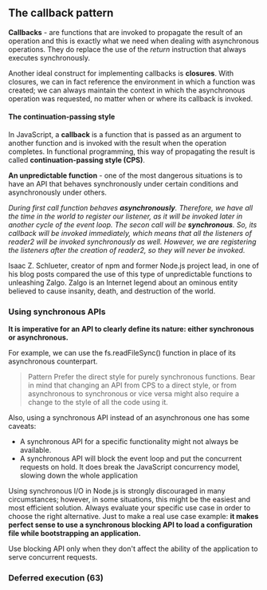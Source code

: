 ## The callback pattern

**Callbacks** - are functions that are invoked to propagate the result of an operation and this is exactly what we need when dealing with asynchronous operations. They do replace the use of the *return* instruction that always executes synchronously.

Another ideal construct for implementing callbacks is **closures**. With closures, we can in fact reference the environment in which a function was created; we can always maintain the context in which the asynchronous operation was requested, no matter when or where its
callback is invoked.

#### The continuation-passing style

In JavaScript, a **callback** is a function that is passed as an argument to another function and is invoked with the result when the operation completes. In functional programming, this way of propagating the result is called **continuation-passing style (CPS)**. 

**An unpredictable function** - one of the most dangerous situations is to have an API that behaves synchronously under certain conditions and asynchronously under others. 

*During first call function behaves **asynchronously**. Therefore, we have all the time in the world to register our listener, as it will be invoked later in another cycle of the event loop. The secon call will be **synchronous**. So, its callback will be invoked immediately, which means that all the listeners of reader2 will be invoked synchronously as well. However, we are registering the listeners after the creation of reader2, so they will never be invoked.*

Isaac Z. Schlueter, creator of npm and former Node.js project lead, in one of his blog posts compared the use of this type of unpredictable functions to unleashing Zalgo. Zalgo is an Internet legend about an ominous entity believed to cause insanity, death, and destruction of the world.

### Using synchronous APIs
**It is imperative for an API to clearly define its nature: either synchronous or asynchronous.**

For example, we can use the fs.readFileSync() function in place of its asynchronous counterpart.

> Pattern
> Prefer the direct style for purely synchronous functions.
> Bear in mind that changing an API from CPS to a direct style, or from asynchronous to synchronous or vice versa might also require a change to the style of all the code using it.

Also, using a synchronous API instead of an asynchronous one has some caveats:
+ A synchronous API for a specific functionality might not always be available.
+ A synchronous API will block the event loop and put the concurrent requests on hold. It does break the JavaScript concurrency model, slowing down the whole application

Using synchronous I/O in Node.js is strongly discouraged in many circumstances; however, in some situations, this might be the easiest and most efficient solution. Always evaluate your specific use case in order to choose the right alternative. Just to make a real use case example: **it makes perfect sense to use a synchronous blocking API to load a configuration file while bootstrapping an application.**

Use blocking API only when they don't affect the ability of the application to serve concurrent requests.

### Deferred execution (63)

